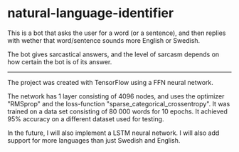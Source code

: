 # natural-language-identifier

This is a bot that asks the user for a word (or a sentence), and then replies
with wether that word/sentence sounds more English or Swedish.

The bot gives sarcastical answers, and the level of sarcasm
depends on how certain the bot is of its answer.

----------------

The project was created with TensorFlow using a FFN neural network.

The network has 1 layer consisting of 4096 nodes, and uses the optimizer "RMSprop" and the loss-function "sparse_categorical_crossentropy". It was trained on a data set consisting of 80 000 words for 10 epochs. It achieved 95% accuracy on a different dataset used for testing.

In the future, I will also implement a LSTM neural network. I will also add support for more languages than just Swedish and English.
